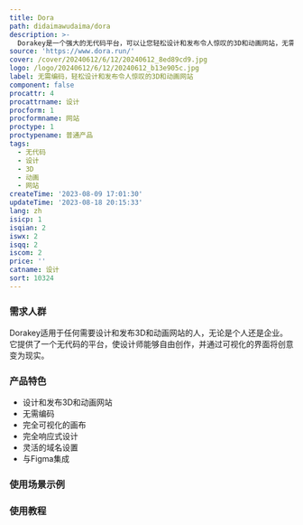 ```yaml
---
title: Dora
path: didaimawudaima/dora
description: >-
  Dorakey是一个强大的无代码平台，可以让您轻松设计和发布令人惊叹的3D和动画网站，无需编码。您可以在完全可视化的画布上创建专业和定制的网站，并且可以享受完全响应式设计和灵活的域名设置。Dorakey与Figma无缝集成，设计师可以轻松切换并免费使用。立即开始探索无限的可能性，用Dorakey将您的创意愿景变为现实！
source: 'https://www.dora.run/'
cover: /cover/20240612/6/12/20240612_8ed89cd9.jpg
logo: /logo/20240612/6/12/20240612_b13e905c.jpg
label: 无需编码，轻松设计和发布令人惊叹的3D和动画网站
component: false
procattr: 4
procattrname: 设计
procform: 1
procformname: 网站
proctype: 1
proctypename: 普通产品
tags:
  - 无代码
  - 设计
  - 3D
  - 动画
  - 网站
createTime: '2023-08-09 17:01:30'
updateTime: '2023-08-18 20:15:33'
lang: zh
isicp: 1
isqian: 2
iswx: 2
isqq: 2
iscom: 2
price: ''
catname: 设计
sort: 10324
---
```




### 需求人群
Dorakey适用于任何需要设计和发布3D和动画网站的人，无论是个人还是企业。它提供了一个无代码的平台，使设计师能够自由创作，并通过可视化的界面将创意变为现实。

### 产品特色
- 设计和发布3D和动画网站
- 无需编码
- 完全可视化的画布
- 完全响应式设计
- 灵活的域名设置
- 与Figma集成

### 使用场景示例


### 使用教程


  
